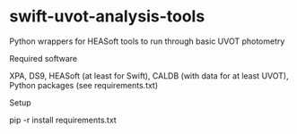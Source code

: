 # swift-uvot-analysis-tools
Python wrappers for HEASoft tools to run through basic UVOT photometry


Required software

XPA, DS9, HEASoft (at least for Swift), CALDB (with data for at least UVOT), Python packages (see requirements.txt)

Setup

pip -r install requirements.txt
